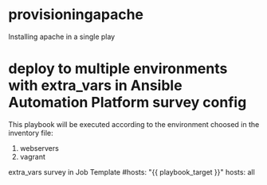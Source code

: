 # provisioningapache
Installing apache in a single play

# deploy to multiple environments with extra_vars in Ansible Automation Platform survey config
This playbook will be executed according to the environment choosed in the inventory file:
1. webservers 
2. vagrant

extra_vars survey in Job Template
#hosts: "{{ playbook_target }}"
 hosts: all
